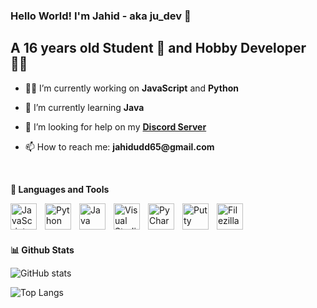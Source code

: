 ### Hello World! I'm Jahid - aka ju_dev <span class="wave">👋</span>
## A 16 years old Student 🧑 and Hobby Developer 👨‍💻 
* 👨‍💻 I’m currently working on **JavaScript** and **Python**
* 🌱 I’m currently learning **Java**
* 🤔 I’m looking for help on my __[Discord Server](https://discord.gg/urvsvPqQ3T)__

* 📫 How to reach me: __jahidudd65@gmail.com__

<br /> 

**🔨 Languages and Tools**

<img align="left" alt="JavaScript" width="42px" src="https://raw.githubusercontent.com/ju-dev-16/ju-dev-16/main/icons/javascript.png" style="padding-right:10px;" />

<img align="left" alt="Python" width="42px" src="https://raw.githubusercontent.com/ju-dev-16/ju-dev-16/main/icons/python.png" style="padding-right:10px;" />

<img align="left" alt="Java" width="42px" src="https://raw.githubusercontent.com/ju-dev-16/ju-dev-16/main/icons/java.png" style="padding-right:10px;" />

<img align="left" alt="Visual Studio Code" width="42px" src="https://raw.githubusercontent.com/ju-dev-16/ju-dev-16/main/icons/vscode.png" style="padding-right:10px;" />

<img align="left" alt="PyCharm" width="42px" src="https://raw.githubusercontent.com/ju-dev-16/ju-dev-16/main/icons/pycharm.png" style="padding-right:10px;" />

<img align="left" alt="Putty" width="42px" src="https://raw.githubusercontent.com/ju-dev-16/ju-dev-16/main/icons/putty.png" style="padding-right:10px;" />

<img align="left" alt="Filezilla" width="42px" src="https://raw.githubusercontent.com/ju-dev-16/ju-dev-16/main/icons/filezilla.png" style="padding-right:10px;" />

<br />
<br />
<br />

**📊 Github Stats**


![GitHub stats](https://github-readme-stats.vercel.app/api?username=ju-dev-16&show_icons=true&theme=default)

 ![Top Langs](https://github-readme-stats.vercel.app/api/top-langs/?username=ju-dev-16&layout=compact)
